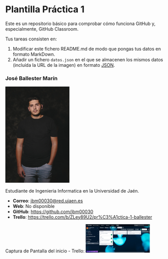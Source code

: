 # Plantilla Práctica 1
Este es un repositorio básico para comprobar cómo funciona GitHub y, especialmente, GitHub Classroom.

Tus tareas consisten en:
1) Modificar este fichero README.md de modo que pongas tus datos en formato MarkDown.
2) Añadir un fichero <code>datos.json</code> en el que se almacenen los mismos datos (incluída la URL de la imagen) en formato [JSON](https://es.wikipedia.org/wiki/JSON).

### José Ballester Marín
<img src='/1.jpg' width='200px'>

Estudiante de Ingenieria Informatica en la Universidad de Jaén.
* **Correo**: jbm00030@red.ujaen.es
* **Web**: No disponible
* **GitHub**: https://github.com/jbm00030
* **Trello**: https://trello.com/b/ZLey89U2/pr%C3%A1ctica-1-ballester

Captura de Pantalla del inicio - Trello: 
<img src='/inicial.PNG' width='200px'>
